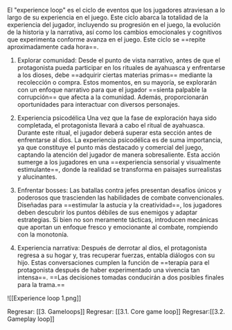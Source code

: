 
El "experience loop" es el ciclo de eventos que los jugadores atraviesan a lo largo de su experiencia en el juego. Este ciclo abarca la totalidad de la experiencia del jugador, incluyendo su progresión en el juego, la evolución de la historia y la narrativa, así como los cambios emocionales y cognitivos que experimenta conforme avanza en el juego. Este ciclo se ==repite aproximadamente cada hora==.

1. Explorar comunidad:
Desde el punto de vista narrativo, antes de que el protagonista pueda participar en los rituales de ayahuasca y enfrentarse a los dioses, debe ==adquirir ciertas materias primas== mediante la recolección o compra. Estos momentos, en su mayoría, se explorarán con un enfoque narrativo para que el jugador ==sienta palpable la corrupción== que afecta a la comunidad. Además, proporcionarán oportunidades para interactuar con diversos personajes.

2. Experiencia psicodélica
Una vez que la fase de exploración haya sido completada, el protagonista llevará a cabo el ritual de ayahuasca. Durante este ritual, el jugador deberá superar esta sección antes de enfrentarse al dios. La experiencia psicodélica es de suma importancia, ya que constituye el punto más destacado y comercial del juego, captando la atención del jugador de manera sobresaliente. Esta acción sumerge a los jugadores en una ==experiencia sensorial y visualmente estimulante==, donde la realidad se transforma en paisajes surrealistas y alucinantes.

3. Enfrentar bosses:
Las batallas contra jefes presentan desafíos únicos y poderosos que trascienden las habilidades de combate convencionales. Diseñadas para ==estimular la astucia y la creatividad==, los jugadores deben descubrir los puntos débiles de sus enemigos y adaptar estrategias. Si bien no son meramente tácticas, introducen mecánicas que aportan un enfoque fresco y emocionante al combate, rompiendo con la monotonía.

4. Experiencia narrativa:
Después de derrotar al dios, el protagonista regresa a su hogar y, tras recuperar fuerzas, entabla diálogos con su hijo. Estas conversaciones cumplen la función de ==terapia para el protagonista después de haber experimentado una vivencia tan intensa==. ==Las decisiones tomadas conducirán a dos posibles finales para la trama.==

![[Experience loop 1.png]]


Regresar: [[3. Gameloops]]
Regresar: [[3.1. Core game loop]]
Regresar:[[3.2. Gameplay loop]]
